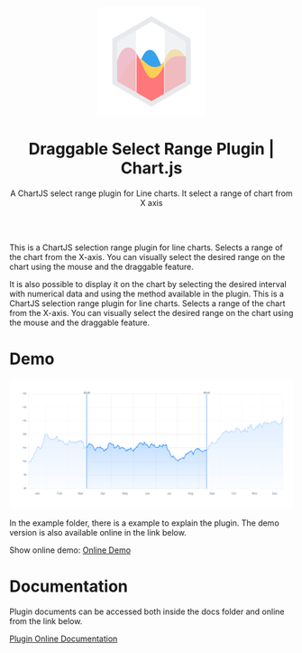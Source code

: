 <p align="center">
    <img src="./docs/docs/.vuepress/public/logo.png" alt="Draggable Select Range Plugin | Chart.js" title="Draggable Select Range Plugin | Chart.js" />
</p>

<h1 align="center">Draggable Select Range Plugin | Chart.js</h1>

<p align="center" width="200px">
A ChartJS select range plugin for Line charts. It select a range of chart from X axis
</p>

<br/>
<br/>

This is a ChartJS selection range plugin for line charts. Selects a range of the chart from the X-axis. You can visually select the desired range on the chart using the mouse and the draggable feature.

It is also possible to display it on the chart by selecting the desired interval with numerical data and using the method available in the plugin. This is a ChartJS selection range plugin for line charts. Selects a range of the chart from the X-axis. You can visually select the desired range on the chart using the mouse and the draggable feature.

# Demo

[![Draggable Select Range Chart.js Plugin Demo](./docs/docs/.vuepress/public/images/demo.png)](https://github.com/mohamadhpp)


In the example folder, there is a example to explain the plugin. The demo version is also available online in the link below.

Show online demo: [Online Demo](https://github.com/mohamadhpp)

# Documentation

Plugin documents can be accessed both inside the docs folder and online from the link below.

<a href="https://github.com/mohamadhpp" target="_blank">
    Plugin Online Documentation
</a>